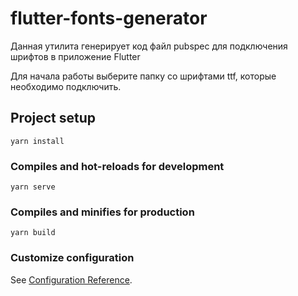 # flutter-fonts-generator

<p>Данная утилита генерирует код файл pubspec для подключения шрифтов в приложение Flutter</p>
<p>Для начала работы выберите папку со шрифтами ttf, которые необходимо подключить.</p>

## Project setup
```
yarn install
```

### Compiles and hot-reloads for development
```
yarn serve
```

### Compiles and minifies for production
```
yarn build
```

### Customize configuration
See [Configuration Reference](https://cli.vuejs.org/config/).
